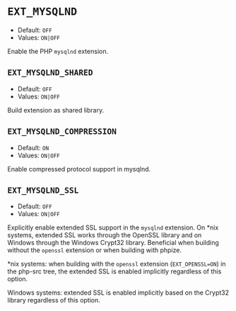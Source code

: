 # `EXT_MYSQLND`

* Default: `OFF`
* Values: `ON|OFF`

Enable the PHP `mysqlnd` extension.

## `EXT_MYSQLND_SHARED`

* Default: `OFF`
* Values: `ON|OFF`

Build extension as shared library.

## `EXT_MYSQLND_COMPRESSION`

* Default: `ON`
* Values: `ON|OFF`

Enable compressed protocol support in mysqlnd.

## `EXT_MYSQLND_SSL`

* Default: `OFF`
* Values: `ON|OFF`

Explicitly enable extended SSL support in the `mysqlnd` extension. On \*nix
systems, extended SSL works through the OpenSSL library and on Windows through
the Windows Crypt32 library. Beneficial when building without the `openssl`
extension or when building with phpize.

\*nix systems: when building with the `openssl` extension (`EXT_OPENSSL=ON`)
in the php-src tree, the extended SSL is enabled implicitly regardless of this
option.

Windows systems: extended SSL is enabled implicitly based on the Crypt32
library regardless of this option.
